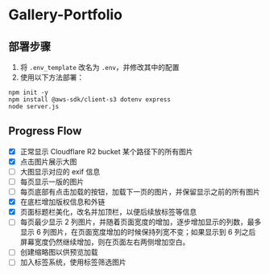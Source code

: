 # Gallery-Portfolio

## 部署步骤

1. 将 `.env_template` 改名为 `.env`，并修改其中的配置
2. 使用以下方法部署：

```console
npm init -y
npm install @aws-sdk/client-s3 dotenv express
node server.js
```

## Progress Flow

- [x] 正常显示 Cloudflare R2 bucket 某个路径下的所有图片
- [x] 点击图片展示大图
- [ ] 大图显示对应的 exif 信息
- [ ] 每页显示一版的图片
- [ ] 每页底部有点击加载的按钮，加载下一页的图片，并保留显示之前的所有图片
- [x] 在底栏增加版权信息和外链
- [x] 页面标题栏美化，改名并加顶栏，以便后续放标签等信息
- [ ] 每页最少显示 2 列图片，并随着页面宽度的增加，逐步增加显示的列数，最多显示 6 列图片，在页面宽度增加的时候保持列宽不变；如果显示到 6 列之后屏幕宽度仍然继续增加，则在页面左右两侧增加空白。
- [ ] 创建缩略图以供预览加载
- [ ] 加入标签系统，使用标签筛选图片
